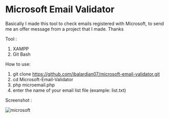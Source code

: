 # Microsoft Email Validator
Basically I made this tool to check emails registered with Microsoft, to send me an offer message from a project that I made. Thanks

Tool :
1. XAMPP
2. Git Bash

How to use:
1. git clone https://github.com/ibalardian07/microsoft-email-validator.git
2. cd Microsoft-Email-Validator
3. php microemail.php
4. enter the name of your email list file (example: list.txt)

Screenshot : 

![microsoft](https://user-images.githubusercontent.com/66360550/133787766-75b2e055-9b16-4aea-99da-e78bb6e75507.PNG)
